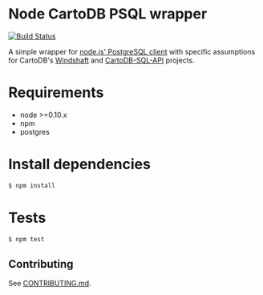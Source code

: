 Node CartoDB PSQL wrapper
=========================
[![Build Status](http://travis-ci.org/CartoDB/node-cartodb-psql.png)](http://travis-ci.org/CartoDB/node-cartodb-psql)

A simple wrapper for [node.js' PostgreSQL client](https://github.com/brianc/node-postgres) with specific assumptions for
CartoDB's [Windshaft](https://github.com/CartoDB/Windshaft) and [CartoDB-SQL-API](https://github.com/CartoDB/CartoDB-SQL-API)
projects.

# Requirements
 * node >=0.10.x
 * npm
 * postgres

# Install dependencies
```sh
$ npm install
```

# Tests
```sh
$ npm test
```

## Contributing

See [CONTRIBUTING.md](CONTRIBUTING.md).
